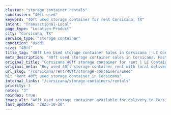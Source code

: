 ```yaml
---
cluster: "storage container rentals"
subcluster: "40ft used"
keyword: "40ft used storage container for rent Corsicana, TX"
intent: "Transactional-Local"
page_type: "Location-Product"
city: "Corsicana, TX"
service_type: "storage container"
condition: "Used"
size: "40ft"
title_tag: "40ft Leo Used storage container Sales in Corsicana | LC Container"
meta_description: "40ft used storage container sales in Corsicana. Fast delivery, competitive pricing. Serving storage containers area. Quote ID: RGA. Call (214) 524-4168 for your free quote today."
original_title: "Corsicana 40ft storage container for rent | LC Container"
original_meta: "Buy used 40ft storage container rent with local delivery in Corsicana, TX. LC Container — local Since 2003. Request a fast quote today."
url_slug: "/corsicana/rent/40ft/storage-containers/used"
h1: "Rent 40ft used storage container in Corsicana"
internal_links: "/corsicana/storage-containers/rentals"
priority: 3
notes: "3"
noindex: true
image_alt: "40ft used storage container available for delivery in Corsicana"
last_updated: "2025-10-20"
---
```


<!-- TODO: Add unique city/inventory copy, images, and internal links here. -->

